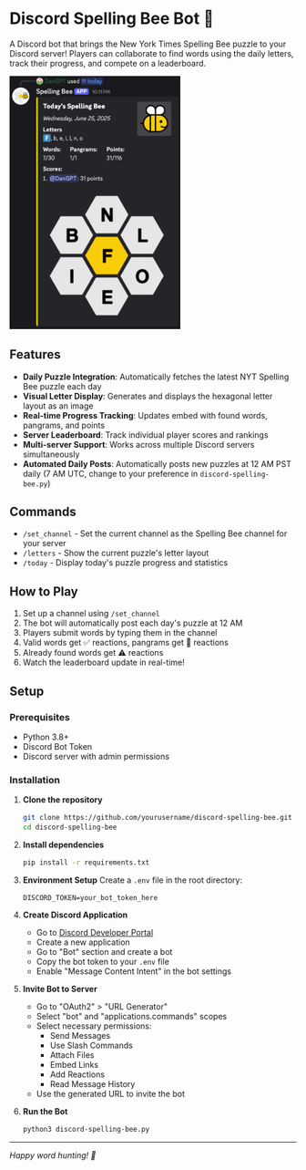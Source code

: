 # Discord Spelling Bee Bot 🐝

A Discord bot that brings the New York Times Spelling Bee puzzle to your Discord server! Players can collaborate to find words using the daily letters, track their progress, and compete on a leaderboard.

<img src="resources/demo.png" alt="demo" width="300"/>

## Features

- **Daily Puzzle Integration**: Automatically fetches the latest NYT Spelling Bee puzzle each day
- **Visual Letter Display**: Generates and displays the hexagonal letter layout as an image
- **Real-time Progress Tracking**: Updates embed with found words, pangrams, and points
- **Server Leaderboard**: Track individual player scores and rankings
- **Multi-server Support**: Works across multiple Discord servers simultaneously
- **Automated Daily Posts**: Automatically posts new puzzles at 12 AM PST daily (7 AM UTC, change to your preference in `discord-spelling-bee.py`)

## Commands

- `/set_channel` - Set the current channel as the Spelling Bee channel for your server
- `/letters` - Show the current puzzle's letter layout
- `/today` - Display today's puzzle progress and statistics

## How to Play

1. Set up a channel using `/set_channel`
2. The bot will automatically post each day's puzzle at 12 AM
3. Players submit words by typing them in the channel
4. Valid words get ✅ reactions, pangrams get 👑 reactions
5. Already found words get ⚠️ reactions
6. Watch the leaderboard update in real-time!

## Setup

### Prerequisites

- Python 3.8+
- Discord Bot Token
- Discord server with admin permissions

### Installation

1. **Clone the repository**
   ```bash
   git clone https://github.com/yourusername/discord-spelling-bee.git
   cd discord-spelling-bee
   ```

2. **Install dependencies**
   ```bash
   pip install -r requirements.txt
   ```

3. **Environment Setup**
   Create a `.env` file in the root directory:
   ```env
   DISCORD_TOKEN=your_bot_token_here
   ```

4. **Create Discord Application**
   - Go to [Discord Developer Portal](https://discord.com/developers/applications)
   - Create a new application
   - Go to "Bot" section and create a bot
   - Copy the bot token to your `.env` file
   - Enable "Message Content Intent" in the bot settings

5. **Invite Bot to Server**
   - Go to "OAuth2" > "URL Generator"
   - Select "bot" and "applications.commands" scopes
   - Select necessary permissions:
     - Send Messages
     - Use Slash Commands
     - Attach Files
     - Embed Links
     - Add Reactions
     - Read Message History
   - Use the generated URL to invite the bot

6. **Run the Bot**
   ```bash
   python3 discord-spelling-bee.py
   ```

---

*Happy word hunting! 🐝*